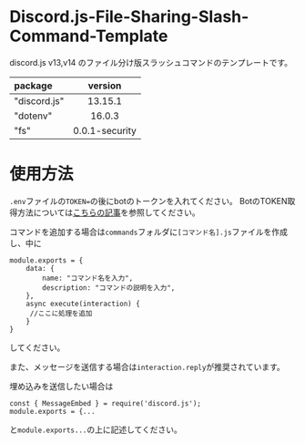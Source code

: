 # Discord.js-File-Sharing-Slash-Command-Template
discord.js v13,v14 のファイル分け版スラッシュコマンドのテンプレートです。

| package | version |
|:-----------|:------------:|
| "discord.js" | 13.15.1 |
| "dotenv" | 16.0.3 |
| "fs" | 0.0.1-security |

# 使用方法
`.env`ファイルの`TOKEN=`の後にbotのトークンを入れてください。
BotのTOKEN取得方法については[こちらの記事](https://dot-blog.jp/news/discord-bot-token/)を参照してください。

コマンドを追加する場合は`commands`フォルダに`[コマンド名].js`ファイルを作成し、中に
```
module.exports = {
	data: {
        name: "コマンド名を入力",
        description: "コマンドの説明を入力",
    },
	async execute(interaction) {
     //ここに処理を追加
	}
}
```
してください。

また、メッセージを送信する場合は`interaction.reply`が推奨されています。

埋め込みを送信したい場合は
```
const { MessageEmbed } = require('discord.js');
module.exports = {...
```
と`module.exports...`の上に記述してください。
